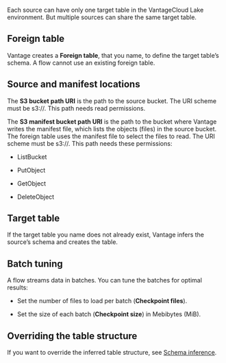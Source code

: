 Each source can have only one target table in the VantageCloud Lake environment. But multiple sources can share the same target table.

## Foreign table


Vantage creates a **Foreign table**, that you name, to define the target table’s schema. A flow cannot use an existing foreign table.

## Source and manifest locations


The **S3 bucket path URI** is the path to the source bucket. The URI scheme must be s3://. This path needs read permissions.

The **S3 manifest bucket path URI** is the path to the bucket where Vantage writes the manifest file, which lists the objects (files) in the source bucket. The foreign table uses the manifest file to select the files to read. The URI scheme must be s3://. This path needs these permissions:

-   ListBucket


-   PutObject


-   GetObject


-   DeleteObject


## Target table


If the target table you name does not already exist, Vantage infers the source’s schema and creates the table.

## Batch tuning


A flow streams data in batches. You can tune the batches for optimal results:

-   Set the number of files to load per batch (**Checkpoint files**).


-   Set the size of each batch (**Checkpoint size**) in Mebibytes (MiB).


## Overriding the table structure


If you want to override the inferred table structure, see [Schema inference](https://docs.teradata.com/access/sources/dita/topic?dita:mapPath=phg1621910019905.ditamap&dita:ditavalPath=pny1626732985837.ditaval&dita:topicPath=sjj1675696645017.dita).

